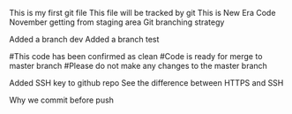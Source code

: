 This is my first git file
This file will be tracked by git
This is New Era Code
November
getting from staging area
Git branching strategy



Added a branch dev
Added a branch test

#This code has been confirmed as clean
#Code is ready for merge to master branch
#Please do not make any changes to the master branch

Added SSH key to github repo
See the difference between HTTPS and SSH

Why we commit before push

